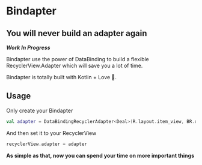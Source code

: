 # Bindapter
## You will never build an adapter again

***Work In Progress***

Bindapter use the power of DataBinding to build a flexible RecyclerView.Adapter which will save you a lot of time.

Bindapter is totally built with Kotlin + Love 💖.

## Usage

Only create your Bindapter

```kotlin
val adapter = DataBindingRecyclerAdapter<Deal>(R.layout.item_view, BR.data_binding_variable)
```

And then set it to your RecyclerView

```kotlin
recyclerView.adapter = adapter
```

**As simple as that, now you can spend your time on more important things**
